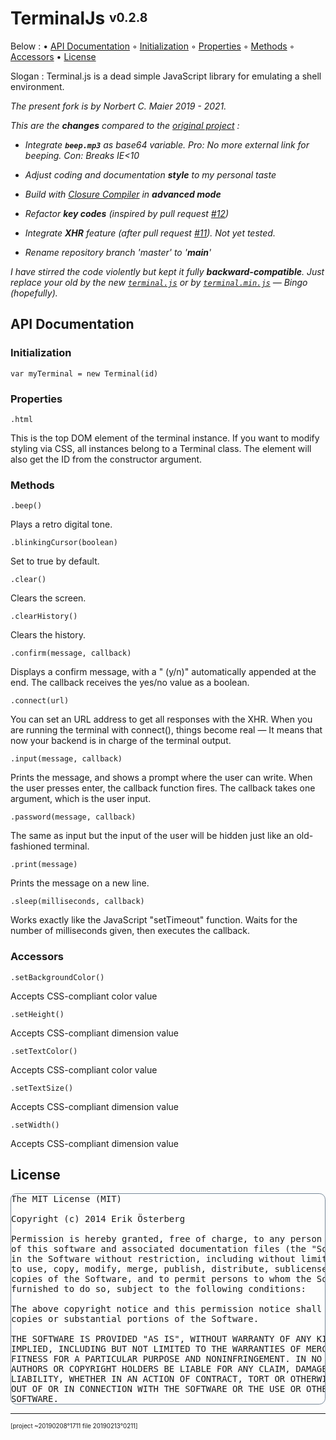 ﻿# TerminalJs <sup><sub>v0.2.8</sub></sup>

Below :
• [API Documentation](#api_doc)
◦ [Initialization](#api_initialization)
◦ [Properties](#api_properties)
◦ [Methods](#api_methods)
◦ [Accessors](#api_accessors)
• [License](#license)

Slogan : Terminal.js is a dead simple JavaScript library for emulating a shell environment.

_The present fork is by Norbert C. Maier 2019 - 2021._

_This are the **changes** compared to the
 [original project](https://github.com/eosterberg/terminaljs) :_

- _Integrate **`beep.mp3`** as base64 variable.
   Pro: No more external link for beeping.
   Con: Breaks IE<10_

- _Adjust coding and documentation **style** to my personal taste_

- _Build with [Closure Compiler](https://developers.google.com/closure/compiler/) in **advanced mode**_

- _Refactor **key codes** (inspired by pull request [#12](https://github.com/eosterberg/terminaljs/pull/12))_

- _Integrate **XHR** feature (after pull request [#11](https://github.com/eosterberg/terminaljs/pull/11)).
  Not yet tested._

- _Rename repository branch 'master' to '**main**'_

_I have stirred the code violently but kept it fully **backward-compatible**.
Just replace your old by the new [`terminal.js`](./terminal.js)
or by [`terminal.min.js`](./terminal.min.js) — Bingo (hopefully)._

<a name="api_doc"></a>
## API Documentation

<a name="api_initialization"></a>
### Initialization

    var myTerminal = new Terminal(id)

<a name="api_properties"></a>
### Properties

    .html

This is the top DOM element of the terminal instance.
If you want to modify styling via CSS, all instances belong to a Terminal class.
The element will also get the ID from the constructor argument.

<a name="api_methods"></a>
### Methods

    .beep()

Plays a retro digital tone.

    .blinkingCursor(boolean)

Set to true by default.

    .clear()

Clears the screen.

    .clearHistory()

Clears the history.

    .confirm(message, callback)

Displays a confirm message, with a " (y/n)" automatically appended at the end. The callback receives the yes/no value as a boolean.

    .connect(url)

You can set an URL address to get all responses with the XHR.
When you are running the terminal with connect(), things become real
— It means that now your backend is in charge of the terminal output.

    .input(message, callback)

Prints the message, and shows a prompt where the user can write. When the user presses enter, the callback function fires. The callback takes one argument, which is the user input.

    .password(message, callback)

The same as input but the input of the user will be hidden just like an old-fashioned terminal.

    .print(message)

Prints the message on a new line.

    .sleep(milliseconds, callback)

Works exactly like the JavaScript "setTimeout" function.
Waits for the number of milliseconds given, then executes the callback.

<a name="api_accessors"></a>
### Accessors

    .setBackgroundColor()
 
Accepts CSS-compliant color value

    .setHeight()

Accepts CSS-compliant dimension value

    .setTextColor()

Accepts CSS-compliant color value

    .setTextSize()

Accepts CSS-compliant dimension value

    .setWidth()

Accepts CSS-compliant dimension value

<a name="license"></a>
## License

<pre style="border:1px solid LightSlateGrey; border-radius:0.7em;">
The MIT License (MIT)

Copyright (c) 2014 Erik Österberg

Permission is hereby granted, free of charge, to any person obtaining a copy
of this software and associated documentation files (the "Software"), to deal
in the Software without restriction, including without limitation the rights
to use, copy, modify, merge, publish, distribute, sublicense, and/or sell
copies of the Software, and to permit persons to whom the Software is
furnished to do so, subject to the following conditions:

The above copyright notice and this permission notice shall be included in all
copies or substantial portions of the Software.

THE SOFTWARE IS PROVIDED "AS IS", WITHOUT WARRANTY OF ANY KIND, EXPRESS OR
IMPLIED, INCLUDING BUT NOT LIMITED TO THE WARRANTIES OF MERCHANTABILITY,
FITNESS FOR A PARTICULAR PURPOSE AND NONINFRINGEMENT. IN NO EVENT SHALL THE
AUTHORS OR COPYRIGHT HOLDERS BE LIABLE FOR ANY CLAIM, DAMAGES OR OTHER
LIABILITY, WHETHER IN AN ACTION OF CONTRACT, TORT OR OTHERWISE, ARISING FROM,
OUT OF OR IN CONNECTION WITH THE SOFTWARE OR THE USE OR OTHER DEALINGS IN THE
SOFTWARE.
</pre>
---

<sup><sub>[project ~20190208°1711 file 20190213°0211]</sub></sup>
